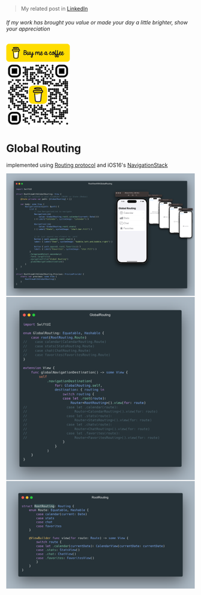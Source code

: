 > My related post in [LinkedIn](https://www.linkedin.com/posts/vladyslav-fil_iosdevelopment-swiftui-codingtips-activity-7031876877497573376-5JRE?utm_source=share&utm_medium=member_desktop)
###### If my work has brought you value or made your day a little brighter, show your appreciation

<a href="https://www.buymeacoffee.com/vfil">
<img src="../../bmc/bmc-button.png" width="170px">
<br/>
<img src="../../bmc/bmc_qr.png" width="170px">
</a>

# Global Routing
implemented using [Routing protocol](https://github.com/Wsewlad/samples/tree/main/Samples/Routing%20and%20Router) and iOS16's [NavigationStack](https://developer.apple.com/documentation/swiftui/navigationstack)

<img src="resources/RootViewWithGlobalRouting-preview.png">
<img src="resources/GlobalRouting.png">
<img src="resources/RootRouting.png">
